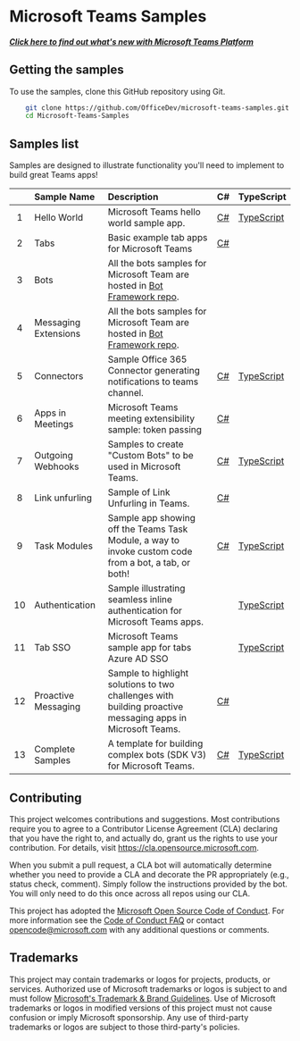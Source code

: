 # Microsoft Teams Samples
##### [Click here to find out what's new with Microsoft Teams Platform](https://docs.microsoft.com/microsoftteams/platform/whats-new)

## Getting the samples

To use the samples, clone this GitHub repository using Git.

```bash
    git clone https://github.com/OfficeDev/microsoft-teams-samples.git
    cd Microsoft-Teams-Samples
```

## Samples list

Samples are designed to illustrate functionality you'll need to implement to build great Teams apps!

|    | Sample Name        | Description                                                                      | C#    | TypeScript   |
|:--:|:-------------------|:---------------------------------------------------------------------------------|:--------|:-------------|
|1|Hello World            | Microsoft Teams hello world sample app.                                                               |[C#][hello-world#cs]     |[TypeScript][hello-world#ts]
|2|Tabs                    | Basic example tab apps for Microsoft Teams                                                               |[C#][tab#cs]     |
|3|Bots                   | All the bots samples for Microsoft Team are hosted in [Bot Framework repo][bf].          | |
|4|Messaging Extensions    | All the bots samples for Microsoft Team are hosted in [Bot Framework repo][bf].  | |
|5|Connectors             | Sample Office 365 Connector generating notifications to teams channel.                              |[C#][connector#cs]       |[TypeScript][connector#ts]
|6|Apps in Meetings        | Microsoft Teams meeting extensibility sample: token passing |[C#][app-in-meeting#cs]     |
|7|Outgoing Webhooks       | Samples to create "Custom Bots" to be used in Microsoft Teams.                                        |[C#][outgoing-webhook#cs]|[TypeScript][outgoing-webhook#ts]
|8|Link unfurling         | Sample of Link Unfurling in Teams.                                      |[C#][link-unfurl#cs]        |
|9|Task Modules            | Sample app showing off the Teams Task Module, a way to invoke custom code from a bot, a tab, or both! |[C#][task-module#cs]     |[TypeScript][task-module#ts]
|10|Authentication         | Sample illustrating seamless inline authentication for Microsoft Teams apps.                      | | [TypeScript][auth#ts]
|11|Tab SSO                | Microsoft Teams sample app for tabs Azure AD SSO                                      | | [TypeScript][tab-sso#ts]
|12|Proactive Messaging    | Sample to highlight solutions to two challenges with building proactive messaging apps in Microsoft Teams.                                      |[C#][proactive-msg#cs]        |
|13|Complete Samples       | A template for building complex bots (SDK V3) for Microsoft Teams.                                      |[C#][complete#cs]        |[TypeScript][complete#ts]


[hello-world#cs]:csharp/hello-world
[hello-world#ts]:nodejs/hello-world

[tab#cs]:csharp/tabs

[connector#cs]:csharp/connector
[connector#ts]:nodejs/connector

[auth#ts]:nodejs/auth

[task-module#cs]:csharp/task-module
[task-module#ts]:nodejs/task-module

[complete#cs]:csharp/complete-sample
[complete#ts]:nodejs/complete-sample

[outgoing-webhook#cs]:csharp/outgoing-webhook
[outgoing-webhook#ts]:nodejs/outgoing-webhook

[link-unfurl#cs]:csharp/link-unfurl

[tab-sso#ts]:nodejs/tab-sso

[proactive-msg#cs]:csharp/link-unfurl

[app-in-meeting#cs]:csharp/app-in-meeting

[bf]:https://github.com/microsoft/BotBuilder-Samples#teams-samples



## Contributing

This project welcomes contributions and suggestions.  Most contributions require you to agree to a
Contributor License Agreement (CLA) declaring that you have the right to, and actually do, grant us
the rights to use your contribution. For details, visit https://cla.opensource.microsoft.com.

When you submit a pull request, a CLA bot will automatically determine whether you need to provide
a CLA and decorate the PR appropriately (e.g., status check, comment). Simply follow the instructions
provided by the bot. You will only need to do this once across all repos using our CLA.

This project has adopted the [Microsoft Open Source Code of Conduct](https://opensource.microsoft.com/codeofconduct/).
For more information see the [Code of Conduct FAQ](https://opensource.microsoft.com/codeofconduct/faq/) or
contact [opencode@microsoft.com](mailto:opencode@microsoft.com) with any additional questions or comments.

## Trademarks

This project may contain trademarks or logos for projects, products, or services. Authorized use of Microsoft 
trademarks or logos is subject to and must follow 
[Microsoft's Trademark & Brand Guidelines](https://www.microsoft.com/en-us/legal/intellectualproperty/trademarks/usage/general).
Use of Microsoft trademarks or logos in modified versions of this project must not cause confusion or imply Microsoft sponsorship.
Any use of third-party trademarks or logos are subject to those third-party's policies.

